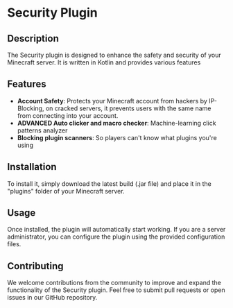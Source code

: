 # Security Plugin

## Description
The Security plugin is designed to enhance the safety and security of your Minecraft server. It is written in Kotlin and provides various features

## Features
- **Account Safety**: Protects your Minecraft account from hackers by IP-Blocking, on cracked servers, it prevents users with the same name from connecting into your account.
- **ADVANCED Auto clicker and macro checker**: Machine-learning click patterns analyzer
- **Blocking plugin scanners**: So players can't know what plugins you're using

## Installation
To install it, simply download the latest build (.jar file) and place it in the "plugins" folder of your Minecraft server.

## Usage
Once installed, the plugin will automatically start working. If you are a server administrator, you can configure the plugin using the provided configuration files.

## Contributing
We welcome contributions from the community to improve and expand the functionality of the Security plugin. Feel free to submit pull requests or open issues in our GitHub repository.

